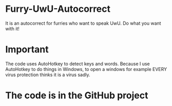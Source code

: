# Furry-UwU-Autocorrect
It is an autocorrect for furries who want to speak UwU. Do what you want with it!

# Important
The code uses AutoHotkey to detect keys and words. Because I use AutoHotkey to do things in Windows, to open a windows for example EVERY virus protection thinks it is a virus sadly.

# The code is in the GitHub project

